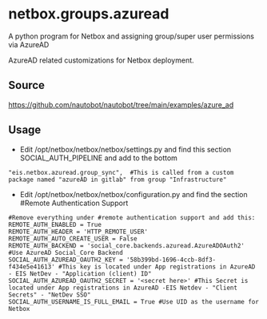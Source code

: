 # netbox.groups.azuread
A python program for Netbox and assigning group/super user permissions via AzureAD 

AzureAD related customizations for Netbox deployment.

## Source

https://github.com/nautobot/nautobot/tree/main/examples/azure_ad

## Usage


- Edit /opt/netbox/netbox/netbox/settings.py and find this section SOCIAL_AUTH_PIPELINE and add to the bottom
```
"eis.netbox.azuread.group_sync",  #This is called from a custom package named "azureAD in gitlab" from group "Infrastructure"
```


- Edit /opt/netbox/netbox/netbox/configuration.py and find the section #Remote Authentication Support
```
#Remove everything under #remote authentication support and add this:
REMOTE_AUTH_ENABLED = True
REMOTE_AUTH_HEADER = 'HTTP_REMOTE_USER'
REMOTE_AUTH_AUTO_CREATE_USER = False
REMOTE_AUTH_BACKEND = 'social_core.backends.azuread.AzureADOAuth2' #Use AzureAD Social_Core Backend
SOCIAL_AUTH_AZUREAD_OAUTH2_KEY = '58b399bd-1696-4ccb-8df3-f434e5e41613' #This key is located under App registrations in AzureAD - EIS NetDev - "Application (client) ID"
SOCIAL_AUTH_AZUREAD_OAUTH2_SECRET = '<secret here>' #This Secret is located under App registrations in AzureAD -EIS Netdev - "Client Secrets" - "NetDev SSO"
SOCIAL_AUTH_USERNAME_IS_FULL_EMAIL = True #Use UID as the username for Netbox
```
